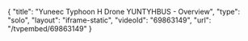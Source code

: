 {
    "title": "Yuneec Typhoon H Drone YUNTYHBUS - Overview",
    "type": "solo",
    "layout": "iframe-static",
    "videoId": "69863149",
    "url": "\/tvpembed\/69863149"
}